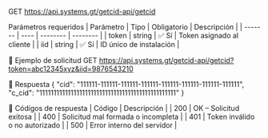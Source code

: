 GET https://api.systems.gt/getcid-api/getcid

Parámetros requeridos
| Parámetro | Tipo | Obligatorio | Descripción | 
| ------- | ---- | -------- | -------- |
| token | string | ✅ Sí | Token asignado al cliente | 
| iid | string | ✅ Sí | ID único de instalación | 

🧪 Ejemplo de solicitud
GET https://api.systems.gt/getcid-api/getcid?token=abc12345xyz&iid=9876543210

💾 Respuesta
{
  "cid": "111111-111111-111111-111111-111111-111111-111111-111111",
  "c_cid": "111111111111111111111111111111111111111111111111"
}

🔁 Códigos de respuesta
| Código | Descripción | 
| 200 | OK – Solicitud exitosa | 
| 400 | Solicitud mal formada o incompleta | 
| 401 | Token inválido o no autorizado | 
| 500 | Error interno del servidor |
